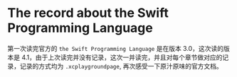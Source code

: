 # The record about the Swift Programming Language

第一次读完官方的 `the Swift Programming Language` 是在版本 3.0，这次读的版本是 4.1，由于上次读完并没有记录，这次一并读完，并且对每个章节做对应的记录，记录的方式均为 `.xcplaygroundpage`, 再次感受一下原汁原味的官方文档。
